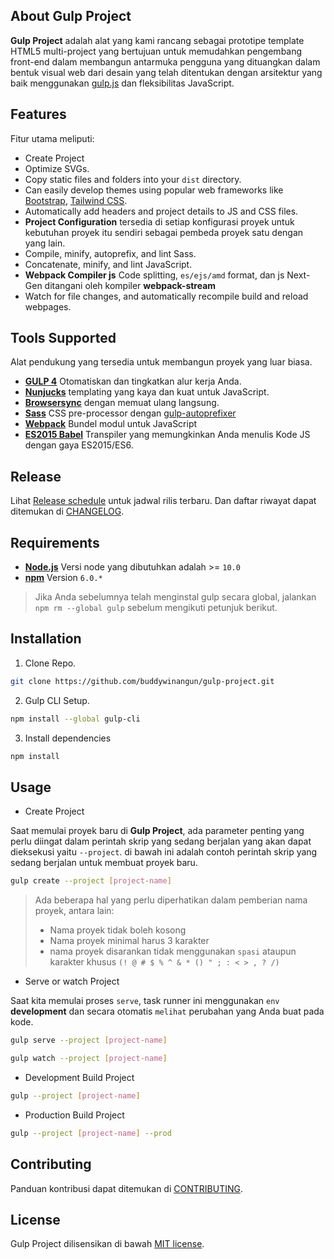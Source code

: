 ## About Gulp Project

**Gulp Project** adalah alat yang kami rancang sebagai prototipe template HTML5 multi-project yang bertujuan untuk memudahkan pengembang front-end dalam membangun antarmuka pengguna yang dituangkan dalam bentuk visual web dari desain yang telah ditentukan dengan arsitektur yang baik menggunakan [gulp.js](https://gulpjs.com/) dan fleksibilitas JavaScript.

## Features

Fitur utama meliputi:

- Create Project
- Optimize SVGs.
- Copy static files and folders into your `dist` directory.
- Can easily develop themes using popular web frameworks like [Bootstrap](https://getbootstrap.com/), [Tailwind CSS](https://tailwindcss.com/).
- Automatically add headers and project details to JS and CSS files.
- **Project Configuration** tersedia di setiap konfigurasi proyek untuk kebutuhan proyek itu sendiri sebagai pembeda proyek satu dengan yang lain.
- Compile, minify, autoprefix, and lint Sass.
- Concatenate, minify, and lint JavaScript.
- **Webpack Compiler js** Code splitting, `es/ejs/amd` format, dan js Next-Gen ditangani oleh kompiler **webpack-stream**
- Watch for file changes, and automatically recompile build and reload webpages.

## Tools Supported

Alat pendukung yang tersedia untuk membangun proyek yang luar biasa.

- [**GULP 4**](https://gulpjs.com/) Otomatiskan dan tingkatkan alur kerja Anda.
- [**Nunjucks**](https://mozilla.github.io/nunjucks/) templating yang kaya dan kuat untuk JavaScript.
- [**Browsersync**](https://browsersync.io/) dengan memuat ulang langsung.
- [**Sass**](http://sass-lang.com/) CSS pre-processor dengan [gulp-autoprefixer](https://www.npmjs.com/package/gulp-autoprefixer)
- [**Webpack**](https://webpack.js.org/) Bundel modul untuk JavaScript
- [**ES2015 Babel**](https://babeljs.io/) Transpiler yang memungkinkan Anda menulis Kode JS dengan gaya ES2015/ES6.

## Release

Lihat [Release schedule](/CHANGELOG.md#release-schedule) untuk jadwal rilis terbaru. Dan daftar riwayat dapat ditemukan di [CHANGELOG](/CHANGELOG.md#changelog).

## Requirements

- **[Node.js](https://nodejs.org/en/)** Versi node yang dibutuhkan adalah >= `10.0`
- **[npm](https://www.npmjs.com/)** Version  `6.0.*`

> Jika Anda sebelumnya telah menginstal gulp secara global, jalankan `npm rm --global gulp` sebelum mengikuti petunjuk berikut.

## Installation

1. Clone Repo.
```sh
git clone https://github.com/buddywinangun/gulp-project.git
```

2. Gulp CLI Setup.
```sh
npm install --global gulp-cli
```

3. Install dependencies
```sh
npm install
```

## Usage

- Create Project

Saat memulai proyek baru di **Gulp Project**, ada parameter penting yang perlu diingat dalam perintah skrip yang sedang berjalan yang akan dapat dieksekusi yaitu `--project`. di bawah ini adalah contoh perintah skrip yang sedang berjalan untuk membuat proyek baru.
```sh
gulp create --project [project-name]
```

> Ada beberapa hal yang perlu diperhatikan dalam pemberian nama proyek, antara lain:
> - Nama proyek tidak boleh kosong
> - Nama proyek minimal harus 3 karakter
> - nama proyek disarankan tidak menggunakan `spasi` ataupun karakter khusus `(! @ # $ % ^ & * () " ; : < > , ? /)`

- Serve or watch Project

Saat kita memulai proses `serve`, task runner ini menggunakan `env` **development** dan secara otomatis `melihat` perubahan yang Anda buat pada kode.
```sh
gulp serve --project [project-name]
```
```sh
gulp watch --project [project-name]
```

- Development Build Project
```sh
gulp --project [project-name]
```

- Production Build Project
```sh
gulp --project [project-name] --prod
```

## Contributing

Panduan kontribusi dapat ditemukan di [CONTRIBUTING](.github/CONTRIBUTING.md).

## License

Gulp Project dilisensikan di bawah [MIT license](/LICENSE.md).
